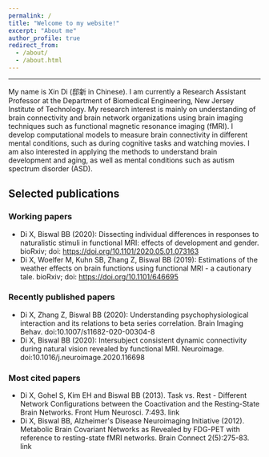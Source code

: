 ```yaml
---
permalink: /
title: "Welcome to my website!"
excerpt: "About me"
author_profile: true
redirect_from: 
  - /about/
  - /about.html
---
```


---
My name is Xin Di (邸新 in Chinese). I am currently a Research Assistant Professor at the Department of Biomedical Engineering, New Jersey Institute of Technology. My research interest is mainly on understanding of brain connectivity and brain network organizations using brain imaging techniques such as functional magnetic resonance imaging (fMRI). I develop computational models to measure brain connectivity in different mental conditions, such as during cognitive tasks and watching movies. I am also interested in applying the methods to understand brain development and aging, as well as mental conditions such as autism spectrum disorder (ASD).

## Selected publications
### Working papers
* Di X, Biswal BB (2020): Dissecting individual differences in responses to naturalistic stimuli in functional MRI: effects of development and gender. bioRxiv; doi: https://doi.org/10.1101/2020.05.01.073163
* Di X, Woelfer M, Kuhn SB, Zhang Z, Biswal BB (2019): Estimations of the weather effects on brain functions using functional MRI - a cautionary tale. bioRxiv; doi: https://doi.org/10.1101/646695 

### Recently published papers
* Di X, Zhang Z, Biswal BB (2020): Understanding psychophysiological interaction and its relations to beta series correlation. Brain Imaging Behav. doi:10.1007/s11682-020-00304-8 
* Di X, Biswal BB (2020): Intersubject consistent dynamic connectivity during natural vision revealed by functional MRI. Neuroimage. doi:10.1016/j.neuroimage.2020.116698

### Most cited papers
* Di X, Gohel S, Kim EH and Biswal BB (2013). Task vs. Rest - Different Network Configurations between the Coactivation and the Resting-State Brain Networks. Front Hum Neurosci. 7:493. link 
* Di X, Biswal BB, Alzheimer's Disease Neuroimaging Initiative (2012). Metabolic Brain Covariant Networks as Revealed by FDG-PET with reference to resting-state fMRI networks. Brain Connect 2(5):275-83. link
